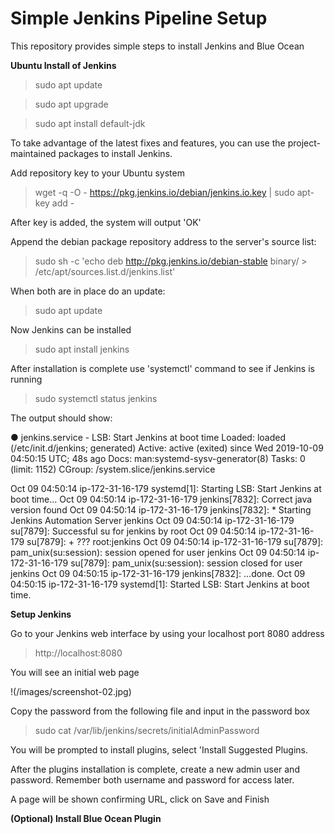 # Simple Jenkins Pipeline Setup
This repository provides simple steps to install Jenkins and Blue Ocean

**Ubuntu Install of Jenkins**

> sudo apt update

> sudo apt upgrade

> sudo apt install default-jdk

To take advantage of the latest fixes and features, you can use the project-maintained packages to install Jenkins.

Add repository key to your Ubuntu system

> wget -q -O - https://pkg.jenkins.io/debian/jenkins.io.key | sudo apt-key add -

After key is added, the system will output 'OK'

Append the debian package repository address to the server's source list:

> sudo sh -c 'echo deb http://pkg.jenkins.io/debian-stable binary/ > /etc/apt/sources.list.d/jenkins.list'

When both are in place do an update:

> sudo apt update

Now Jenkins can be installed

> sudo apt install jenkins

After installation is complete use 'systemctl' command to see if Jenkins is running

> sudo systemctl status jenkins

The output should show:

● jenkins.service - LSB: Start Jenkins at boot time
   Loaded: loaded (/etc/init.d/jenkins; generated)
   Active: active (exited) since Wed 2019-10-09 04:50:15 UTC; 48s ago
     Docs: man:systemd-sysv-generator(8)
    Tasks: 0 (limit: 1152)
   CGroup: /system.slice/jenkins.service

Oct 09 04:50:14 ip-172-31-16-179 systemd[1]: Starting LSB: Start Jenkins at boot time...
Oct 09 04:50:14 ip-172-31-16-179 jenkins[7832]: Correct java version found
Oct 09 04:50:14 ip-172-31-16-179 jenkins[7832]:  * Starting Jenkins Automation Server jenkins
Oct 09 04:50:14 ip-172-31-16-179 su[7879]: Successful su for jenkins by root
Oct 09 04:50:14 ip-172-31-16-179 su[7879]: + ??? root:jenkins
Oct 09 04:50:14 ip-172-31-16-179 su[7879]: pam_unix(su:session): session opened for user jenkins
Oct 09 04:50:14 ip-172-31-16-179 su[7879]: pam_unix(su:session): session closed for user jenkins
Oct 09 04:50:15 ip-172-31-16-179 jenkins[7832]:    ...done.
Oct 09 04:50:15 ip-172-31-16-179 systemd[1]: Started LSB: Start Jenkins at boot time.


**Setup Jenkins**

Go to your Jenkins web interface by using your localhost port 8080 address

> http://localhost:8080

You will see an initial web page

!(/images/screenshot-02.jpg)

Copy the password from the following file and input in the password box

> sudo cat /var/lib/jenkins/secrets/initialAdminPassword

You will be prompted to install plugins, select 'Install Suggested Plugins.

After the plugins installation is complete, create a new admin user and password.  Remember both username and password for access later.

A page will be shown confirming URL, click on Save and Finish


**(Optional) Install Blue Ocean Plugin**

